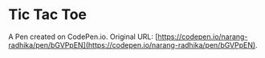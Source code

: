 # Tic Tac Toe

A Pen created on CodePen.io. Original URL: [https://codepen.io/narang-radhika/pen/bGVPpEN](https://codepen.io/narang-radhika/pen/bGVPpEN).


